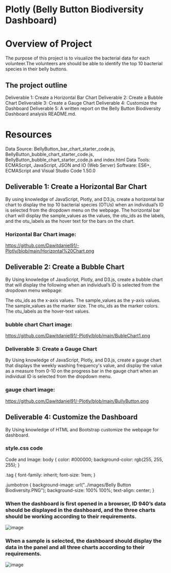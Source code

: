 # Plotly (Belly Button Biodiversity Dashboard)

# Overview of Project
The purpose of this project is to visualize the bacterial data for each volunteer.The volunteers are should be able to identify the top 10 bacterial species in their belly buttons.
## The project outline
Deliverable 1: Create a Horizontal Bar Chart
Deliverable 2: Create a Bubble Chart
Deliverable 3: Create a Gauge Chart
Deliverable 4: Customize the Dashboard
Deliverable 5: A written report on the Belly Button Biodiversity Dashboard analysis README.md.

# Resources
Data Source: BellyButton_bar_chart_starter_code.js, BellyButton_bubble_chart_starter_code.js, BellyButton_bubble_chart_starter_code.js and index.html
Data Tools: ECMAScript, JavaScript, JSON and IO (Web Server)
Software: ES6+, ECMAScript and Visual Studio Code 1.50.0

## Deliverable 1: Create a Horizontal Bar Chart
By using knowledge of JavaScript, Plotly, and D3.js, create a horizontal bar chart to display the top 10 bacterial species (OTUs) when an individual’s ID is selected from the dropdown menu on the webpage. The horizontal bar chart will display the sample_values as the values, the otu_ids as the labels, and the otu_labels as the hover text for the bars on the chart.

### Horizontal Bar Chart image:
https://github.com/Dawitdaniel91/-Plotly/blob/main/Horizontal%20Chart.png

## Deliverable 2: Create a Bubble Chart
By Using knowledge of JavaScript, Plotly, and D3.js, create a bubble chart that will display the following when an individual’s ID is selected from the dropdown menu webpage:

The otu_ids as the x-axis values.
The sample_values as the y-axis values.
The sample_values as the marker size.
The otu_ids as the marker colors.
The otu_labels as the hover-text values.

### bubble chart Chart image:

https://github.com/Dawitdaniel91/-Plotly/blob/main/BubleChart1.png

### Deliverable 3: Create a Gauge Chart
By Using knowledge of JavaScript, Plotly, and D3.js, create a gauge chart that displays the weekly washing frequency's value, and display the value as a measure from 0-10 on the progress bar in the gauge chart when an individual ID is selected from the dropdown menu.

### gauge chart image: 
https://github.com/Dawitdaniel91/-Plotly/blob/main/BullyButton.png

## Deliverable 4: Customize the Dashboard

By Using knowledge of HTML and Bootstrap customize the webpage for dashboard.
### style.css code
Code and Image:
body {
    color: #000000;
    background-color: rgb(255, 255, 255);
}

.tag {
    font-family: inherit;
    font-size: 1rem;
}

.jumbotron {
    background-image: url("../images/Belly Button Biodiversity.PNG");
    background-size: 100% 100%;
    text-align: center;
}

### When the dashboard is first opened in a browser, ID 940’s data should be displayed in the dashboard, and the three charts should be working according to their requirements.
![image](https://user-images.githubusercontent.com/80365882/120753201-ac183f80-c4bf-11eb-97f1-ce2ae3b0d64e.png)

### When a sample is selected, the dashboard should display the data in the panel and all three charts according to their requirements.

![image](https://user-images.githubusercontent.com/80365882/120754001-e7ffd480-c4c0-11eb-9d48-e1351a9e565b.png)



